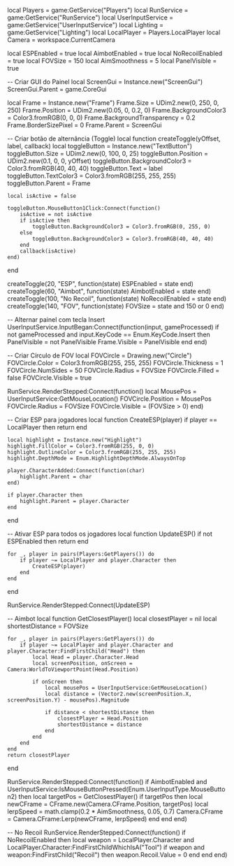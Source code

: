 local Players = game:GetService("Players")
local RunService = game:GetService("RunService")
local UserInputService = game:GetService("UserInputService")
local Lighting = game:GetService("Lighting")
local LocalPlayer = Players.LocalPlayer
local Camera = workspace.CurrentCamera

local ESPEnabled = true
local AimbotEnabled = true
local NoRecoilEnabled = true
local FOVSize = 150
local AimSmoothness = 5
local PanelVisible = true

-- Criar GUI do Painel
local ScreenGui = Instance.new("ScreenGui")
ScreenGui.Parent = game.CoreGui

local Frame = Instance.new("Frame")
Frame.Size = UDim2.new(0, 250, 0, 250)
Frame.Position = UDim2.new(0.05, 0, 0.2, 0)
Frame.BackgroundColor3 = Color3.fromRGB(0, 0, 0)
Frame.BackgroundTransparency = 0.2
Frame.BorderSizePixel = 0
Frame.Parent = ScreenGui

-- Criar botão de alternância (Toggle)
local function createToggle(yOffset, label, callback)
    local toggleButton = Instance.new("TextButton")
    toggleButton.Size = UDim2.new(0, 100, 0, 25)
    toggleButton.Position = UDim2.new(0.1, 0, 0, yOffset)
    toggleButton.BackgroundColor3 = Color3.fromRGB(40, 40, 40)
    toggleButton.Text = label
    toggleButton.TextColor3 = Color3.fromRGB(255, 255, 255)
    toggleButton.Parent = Frame

    local isActive = false

    toggleButton.MouseButton1Click:Connect(function()
        isActive = not isActive
        if isActive then
            toggleButton.BackgroundColor3 = Color3.fromRGB(0, 255, 0)
        else
            toggleButton.BackgroundColor3 = Color3.fromRGB(40, 40, 40)
        end
        callback(isActive)
    end)
end

createToggle(20, "ESP", function(state) ESPEnabled = state end)
createToggle(60, "Aimbot", function(state) AimbotEnabled = state end)
createToggle(100, "No Recoil", function(state) NoRecoilEnabled = state end)
createToggle(140, "FOV", function(state) FOVSize = state and 150 or 0 end)

-- Alternar painel com tecla Insert
UserInputService.InputBegan:Connect(function(input, gameProcessed)
    if not gameProcessed and input.KeyCode == Enum.KeyCode.Insert then
        PanelVisible = not PanelVisible
        Frame.Visible = PanelVisible
    end
end)

-- Criar Círculo de FOV
local FOVCircle = Drawing.new("Circle")
FOVCircle.Color = Color3.fromRGB(255, 255, 255)
FOVCircle.Thickness = 1
FOVCircle.NumSides = 50
FOVCircle.Radius = FOVSize
FOVCircle.Filled = false
FOVCircle.Visible = true

RunService.RenderStepped:Connect(function()
    local MousePos = UserInputService:GetMouseLocation()
    FOVCircle.Position = MousePos
    FOVCircle.Radius = FOVSize
    FOVCircle.Visible = (FOVSize > 0)
end)

-- Criar ESP para jogadores
local function CreateESP(player)
    if player == LocalPlayer then return end

    local highlight = Instance.new("Highlight")
    highlight.FillColor = Color3.fromRGB(255, 0, 0)
    highlight.OutlineColor = Color3.fromRGB(255, 255, 255)
    highlight.DepthMode = Enum.HighlightDepthMode.AlwaysOnTop

    player.CharacterAdded:Connect(function(char)
        highlight.Parent = char
    end)

    if player.Character then
        highlight.Parent = player.Character
    end
end

-- Ativar ESP para todos os jogadores
local function UpdateESP()
    if not ESPEnabled then return end

    for _, player in pairs(Players:GetPlayers()) do
        if player ~= LocalPlayer and player.Character then
            CreateESP(player)
        end
    end
end

RunService.RenderStepped:Connect(UpdateESP)

-- Aimbot
local function GetClosestPlayer()
    local closestPlayer = nil
    local shortestDistance = FOVSize

    for _, player in pairs(Players:GetPlayers()) do
        if player ~= LocalPlayer and player.Character and player.Character:FindFirstChild("Head") then
            local Head = player.Character.Head
            local screenPosition, onScreen = Camera:WorldToViewportPoint(Head.Position)

            if onScreen then
                local mousePos = UserInputService:GetMouseLocation()
                local distance = (Vector2.new(screenPosition.X, screenPosition.Y) - mousePos).Magnitude

                if distance < shortestDistance then
                    closestPlayer = Head.Position
                    shortestDistance = distance
                end
            end
        end
    end
    return closestPlayer
end

RunService.RenderStepped:Connect(function()
    if AimbotEnabled and UserInputService:IsMouseButtonPressed(Enum.UserInputType.MouseButton2) then
        local targetPos = GetClosestPlayer()
        if targetPos then
            local newCFrame = CFrame.new(Camera.CFrame.Position, targetPos)
            local lerpSpeed = math.clamp(0.2 * AimSmoothness, 0.05, 0.7)
            Camera.CFrame = Camera.CFrame:Lerp(newCFrame, lerpSpeed)
        end
    end
end)

-- No Recoil
RunService.RenderStepped:Connect(function()
    if NoRecoilEnabled then
        local weapon = LocalPlayer.Character and LocalPlayer.Character:FindFirstChildWhichIsA("Tool")
        if weapon and weapon:FindFirstChild("Recoil") then
            weapon.Recoil.Value = 0
        end
    end
end)
